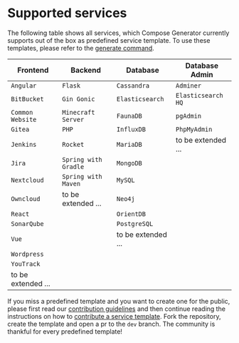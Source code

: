 # Supported services

The following table shows all services, which Compose Generator currently supports out of the box as predefined service template. To use these templates, please refer to the [generate command](../usage/generate).

| Frontend           | Backend              | Database           | Database Admin     |
| ------------------ | -------------------- | ------------------ | ------------------ |
| `Angular`          | `Flask`              | `Cassandra`        | `Adminer`          |
| `BitBucket`        | `Gin Gonic`          | `Elasticsearch`    | `Elasticsearch HQ` |
| `Common Website`   | `Minecraft Server`   | `FaunaDB`          | `pgAdmin`          |
| `Gitea`            | `PHP`                | `InfluxDB`         | `PhpMyAdmin`       |
| `Jenkins`          | `Rocket`             | `MariaDB`          | to be extended ... |
| `Jira`             | `Spring with Gradle` | `MongoDB`          |                    |
| `Nextcloud`        | `Spring with Maven`  | `MySQL`            |                    |
| `Owncloud`         | to be extended ...   | `Neo4j`            |                    |
| `React`            |                      | `OrientDB`         |                    |
| `SonarQube`        |                      | `PostgreSQL`       |                    |
| `Vue`              |                      | to be extended ... |                    |
| `Wordpress`        |                      |                    |                    |
| `YouTrack`         |                      |                    |                    |
| to be extended ... |                      |                    |                    |

If you miss a predefined template and you want to create one for the public, please first read our [contribution guidelines](../contributing) and then continue reading the instructions on how to [contribute a service template](https://github.com/compose-generator/compose-generator/blob/docs/supported-services-page/predefined-services/README.md). Fork the repository, create the template and open a pr to the `dev` branch. The community is thankful for every predefined template!